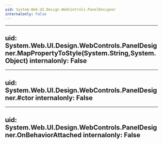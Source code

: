 ```yaml
---
uid: System.Web.UI.Design.WebControls.PanelDesigner
internalonly: False
---
```


---
uid: System.Web.UI.Design.WebControls.PanelDesigner.MapPropertyToStyle(System.String,System.Object)
internalonly: False
---

---
uid: System.Web.UI.Design.WebControls.PanelDesigner.#ctor
internalonly: False
---

---
uid: System.Web.UI.Design.WebControls.PanelDesigner.OnBehaviorAttached
internalonly: False
---
